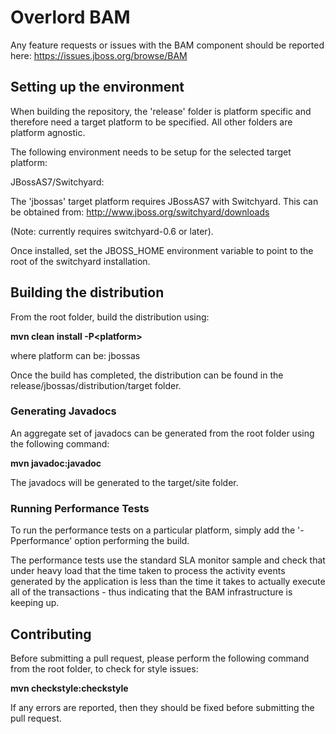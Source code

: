 # Overlord BAM

Any feature requests or issues with the BAM component should be reported here: https://issues.jboss.org/browse/BAM


## Setting up the environment

When building the repository, the 'release' folder is platform specific and therefore need a
target platform to be specified. All other folders are platform agnostic.

The following environment needs to be setup for the selected target platform:


JBossAS7/Switchyard:

The 'jbossas' target platform requires JBossAS7 with Switchyard. This can be obtained from: http://www.jboss.org/switchyard/downloads

(Note: currently requires switchyard-0.6 or later).

Once installed, set the JBOSS_HOME environment variable to point to the root of the switchyard installation.



## Building the distribution

From the root folder, build the distribution using:

**mvn clean install -P&lt;platform&gt;**

where platform can be: jbossas 


Once the build has completed, the distribution can be found in the release/jbossas/distribution/target folder.


### Generating Javadocs

An aggregate set of javadocs can be generated from the root folder using the following command:

**mvn javadoc:javadoc**

The javadocs will be generated to the target/site folder.


### Running Performance Tests

To run the performance tests on a particular platform, simply add the '-Pperformance' option performing the build.

The performance tests use the standard SLA monitor sample and check that under heavy load that the time taken to
process the activity events generated by the application is less than the time it takes to actually execute all
of the transactions - thus indicating that the BAM infrastructure is keeping up.


## Contributing

Before submitting a pull request, please perform the following command from the root folder, to check for style issues:

**mvn checkstyle:checkstyle**

If any errors are reported, then they should be fixed before submitting the pull request.

